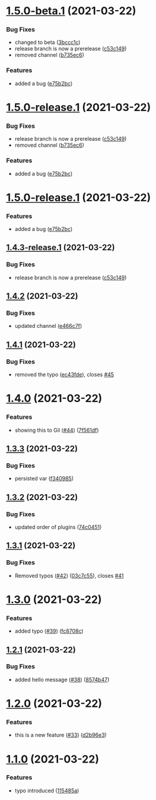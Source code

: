 # [1.5.0-beta.1](https://github.com/daylesalmon/gh-action-test-repo/compare/v1.4.2...v1.5.0-beta.1) (2021-03-22)


### Bug Fixes

* changed to beta ([3bccc1c](https://github.com/daylesalmon/gh-action-test-repo/commit/3bccc1cdc6c1a1f9d9ee594ce67974cb349ce00c))
* release branch is now a prerelease ([c53c149](https://github.com/daylesalmon/gh-action-test-repo/commit/c53c149af95839b2c434c18a0de69126aedbb25a))
* removed channel ([b735ec6](https://github.com/daylesalmon/gh-action-test-repo/commit/b735ec6a3fb934b8b7faf2d5c3d3973735239b75))


### Features

* added a bug ([e75b2bc](https://github.com/daylesalmon/gh-action-test-repo/commit/e75b2bc7cb297781c0da0a7a1c1df248ebdea488))

# [1.5.0-release.1](https://github.com/daylesalmon/gh-action-test-repo/compare/v1.4.2...v1.5.0-release.1) (2021-03-22)


### Bug Fixes

* release branch is now a prerelease ([c53c149](https://github.com/daylesalmon/gh-action-test-repo/commit/c53c149af95839b2c434c18a0de69126aedbb25a))
* removed channel ([b735ec6](https://github.com/daylesalmon/gh-action-test-repo/commit/b735ec6a3fb934b8b7faf2d5c3d3973735239b75))


### Features

* added a bug ([e75b2bc](https://github.com/daylesalmon/gh-action-test-repo/commit/e75b2bc7cb297781c0da0a7a1c1df248ebdea488))

# [1.5.0-release.1](https://github.com/daylesalmon/gh-action-test-repo/compare/v1.4.3-release.1...v1.5.0-release.1) (2021-03-22)


### Features

* added a bug ([e75b2bc](https://github.com/daylesalmon/gh-action-test-repo/commit/e75b2bc7cb297781c0da0a7a1c1df248ebdea488))

## [1.4.3-release.1](https://github.com/daylesalmon/gh-action-test-repo/compare/v1.4.2...v1.4.3-release.1) (2021-03-22)


### Bug Fixes

* release branch is now a prerelease ([c53c149](https://github.com/daylesalmon/gh-action-test-repo/commit/c53c149af95839b2c434c18a0de69126aedbb25a))

## [1.4.2](https://github.com/daylesalmon/gh-action-test-repo/compare/v1.4.1...v1.4.2) (2021-03-22)


### Bug Fixes

* updated channel ([e466c7f](https://github.com/daylesalmon/gh-action-test-repo/commit/e466c7fe942e04e4b8363fcafa4a612bcd5f4186))

## [1.4.1](https://github.com/daylesalmon/gh-action-test-repo/compare/v1.4.0...v1.4.1) (2021-03-22)


### Bug Fixes

* removed the typo ([ec43fde](https://github.com/daylesalmon/gh-action-test-repo/commit/ec43fde119602cd5813acfb0f403608d7747de15)), closes [#45](https://github.com/daylesalmon/gh-action-test-repo/issues/45)

# [1.4.0](https://github.com/daylesalmon/gh-action-test-repo/compare/v1.3.3...v1.4.0) (2021-03-22)


### Features

* showing this to Gil ([#44](https://github.com/daylesalmon/gh-action-test-repo/issues/44)) ([7f561df](https://github.com/daylesalmon/gh-action-test-repo/commit/7f561df5fbe788c7bbdc1c9fb5f172e9ab566e73))

## [1.3.3](https://github.com/daylesalmon/gh-action-test-repo/compare/v1.3.2...v1.3.3) (2021-03-22)


### Bug Fixes

* persisted var ([f340985](https://github.com/daylesalmon/gh-action-test-repo/commit/f34098543f52303be8ba38a4003116c40f392245))

## [1.3.2](https://github.com/daylesalmon/gh-action-test-repo/compare/v1.3.1...v1.3.2) (2021-03-22)


### Bug Fixes

* updated order of plugins ([74c0451](https://github.com/daylesalmon/gh-action-test-repo/commit/74c0451bc9496f9e2c6b3d95ddd46d01e251da6b))

## [1.3.1](https://github.com/daylesalmon/gh-action-test-repo/compare/v1.3.0...v1.3.1) (2021-03-22)


### Bug Fixes

* Removed typos ([#42](https://github.com/daylesalmon/gh-action-test-repo/issues/42)) ([03c7c55](https://github.com/daylesalmon/gh-action-test-repo/commit/03c7c55a60be2cfef2eab2bb37d41fec12922080)), closes [#41](https://github.com/daylesalmon/gh-action-test-repo/issues/41)

# [1.3.0](https://github.com/daylesalmon/gh-action-test-repo/compare/v1.2.1...v1.3.0) (2021-03-22)


### Features

* added typo ([#39](https://github.com/daylesalmon/gh-action-test-repo/issues/39)) ([fc8708c](https://github.com/daylesalmon/gh-action-test-repo/commit/fc8708cfd9d15ddd8d477963abbd8fa15c9061c3))

## [1.2.1](https://github.com/daylesalmon/gh-action-test-repo/compare/v1.2.0...v1.2.1) (2021-03-22)


### Bug Fixes

* added hello message ([#38](https://github.com/daylesalmon/gh-action-test-repo/issues/38)) ([8574b47](https://github.com/daylesalmon/gh-action-test-repo/commit/8574b47a40537f086ca24c45f964001e11c04cff))

# [1.2.0](https://github.com/daylesalmon/gh-action-test-repo/compare/v1.1.0...v1.2.0) (2021-03-22)


### Features

* this is a new feature ([#33](https://github.com/daylesalmon/gh-action-test-repo/issues/33)) ([d2b96e3](https://github.com/daylesalmon/gh-action-test-repo/commit/d2b96e3ff1a56a2dc377cb1d88179324a3421218))

# [1.1.0](https://github.com/daylesalmon/gh-action-test-repo/compare/v1.0.5...v1.1.0) (2021-03-22)


### Features

* typo introduced ([115485a](https://github.com/daylesalmon/gh-action-test-repo/commit/115485ae233ca0a330f4c7ee46779ab5407ed079))
